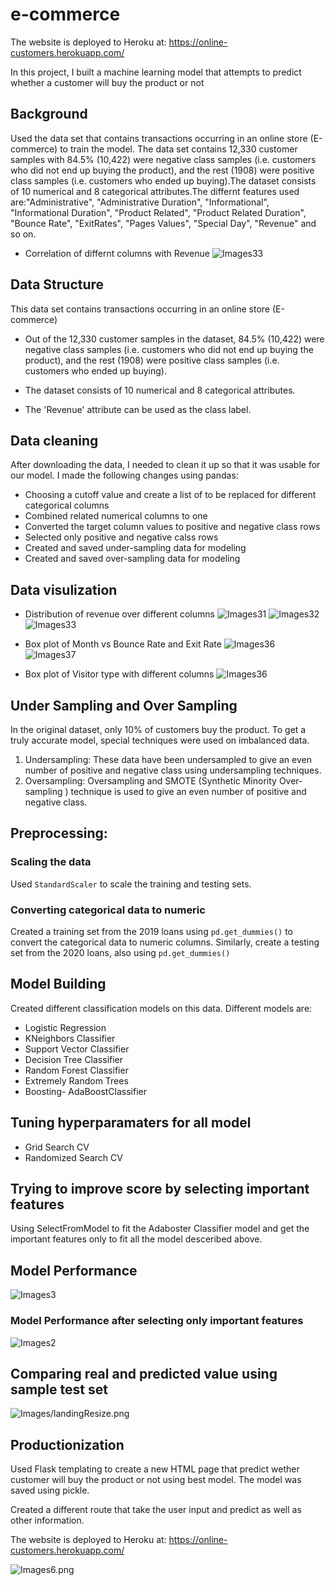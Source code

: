 # e-commerce
The website is deployed to Heroku at: https://online-customers.herokuapp.com/


In this project, I built a machine learning model that attempts to predict whether a customer will buy the product or not


## Background
Used the data set that contains transactions occurring in an online store (E-commerce) to train the model. The data set contains 12,330 customer samples with 84.5% (10,422) were negative class samples (i.e. customers who did not end up buying the product), and the rest (1908) were positive class samples (i.e. customers who ended up buying).The dataset consists of 10 numerical and 8 categorical attributes.The differnt features used are:"Administrative", "Administrative Duration", "Informational", "Informational Duration", "Product Related", "Product Related Duration", "Bounce Rate", "ExitRates", "Pages Values", "Special Day", "Revenue" and so on.
* Correlation of differnt columns with Revenue
![Images33](Images/fig0.png)
## Data Structure
 This data set contains transactions occurring in an online store (E-commerce)

- Out of the 12,330 customer samples in the dataset, 84.5% (10,422) were negative class samples (i.e. customers who did not end up buying the product), and the rest (1908) were positive class samples (i.e. customers who ended up buying).

- The dataset consists of 10 numerical and 8 categorical attributes.

- The 'Revenue' attribute can be used as the class label.

## Data cleaning
After downloading the data, I needed to clean it up so that it was usable for our model. I made the following changes using pandas:

* Choosing a cutoff value and create a list of to be replaced for different categorical columns
* Combined related numerical columns to one
* Converted the target column values to positive and negative class rows
* Selected only positive and negative calss rows
* Created  and saved under-sampling data for modeling
* Created  and saved over-sampling data for modeling

## Data visulization
* Distribution of revenue over different columns
![Images31](Images/fig1.png)
![Images32](Images/fig2.png)
![Images33](Images/fig3.png)

* Box plot of Month vs Bounce Rate and Exit Rate
![Images36](Images/fig4.png)
![Images37](Images/fig5.png)

* Box plot of Visitor type with different columns
![Images36](Images/fig6.png)


## Under Sampling and Over Sampling
In the original dataset, only 10% of customers buy the product. To get a truly accurate model, special techniques were used on imbalanced data.
1. Undersampling: These data have been undersampled to give an even number of positive and negative class using undersampling techniques.
2. Oversampling: Oversampling and SMOTE (Synthetic Minority Over-sampling ) technique is used to give an even number of positive and negative class.  

## Preprocessing: 
### Scaling the data
Used `StandardScaler` to scale the training and testing sets. 
### Converting categorical data to numeric
Created a training set from the 2019 loans using `pd.get_dummies()` to convert the categorical data to numeric columns. Similarly, create a testing set from the 2020 loans, also using `pd.get_dummies()`

## Model Building
Created different classification models on this data. Different models are:
* Logistic Regression
* KNeighbors Classifier
* Support Vector Classifier
* Decision Tree Classifier
* Random Forest Classifier
* Extremely Random Trees
* Boosting- AdaBoostClassifier

## Tuning hyperparamaters for all model
* Grid Search CV
* Randomized Search CV

## Trying to improve score by selecting important features 
Using SelectFromModel to fit the Adaboster Classifier model and get the important features only to fit all the model desceribed above.

## Model Performance

![Images3](Images/per1.png)

### Model Performance after selecting only important features

![Images2](Images/per2.png)

## Comparing real and predicted value using sample test set
![Images/landingResize.png](Images/comp.png)

## Productionization
Used Flask templating to create a new HTML page that predict wether customer will buy the product or not using  best model. The model was saved using pickle.

Created a different route that take the user input and predict as well as other information.

The website is deployed to Heroku at: https://online-customers.herokuapp.com/


![Images6.png](Images/heroku.png)